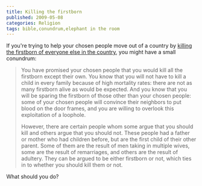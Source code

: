 ```yaml
---
title: Killing the firstborn
published: 2009-05-08
categories: Religion
tags: bible,conundrum,elephant in the room
---
```


If you're trying to help your chosen people move out of a country by
[killing the firstborn of everyone else in the country], you might have a small conundrum:

[killing the firstborn of everyone else in the country]: https://www.biblegateway.com/passage/?search=Exodus%2011-12;&version=NIV

> You have promised your chosen people that you would kill all the firstborn except their
> own.  You know that you will not have to kill a child in every family because of high
> mortality rates: there are not as many firstborn alive as would be expected.  And you
> know that you will be sparing the firstborn of those other than your chosen people: some
> of your chosen people will convince their neighbors to put blood on the door frames, and
> you are willing to overlook this exploitation of a loophole.
>
> However, there are certain people whom some argue that you should kill and others argue
> that you should not.  These people had a father or mother who had children before, but
> are the first child of their other parent.  Some of them are the result of men taking in
> multiple wives, some are the result of remarriages, and others are the result of
> adultery.  They can be argued to be either firstborn or not, which ties in to whether
> you should kill them or not.

What should you do?
